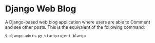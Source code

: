 # Django Web Blog

A Django-based web blog application where users are able to Comment and see other posts. This is the equivalent of the following command:

```bash
$ django-admin.py startproject blango
```
